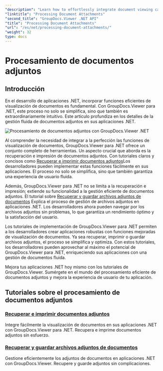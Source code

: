 ```yaml
---
"description": "Learn how to effortlessly integrate document viewing capabilities into your .NET applications using GroupDocs.Viewer. Manage document attachments efficiently."
"linktitle": "Processing Document Attachments"
"second_title": "GroupDocs.Viewer .NET API"
"title": "Processing Document Attachments"
"url": "/es/net/processing-document-attachments/"
"weight": 32
type: docs
---
```

# Procesamiento de documentos adjuntos

## Introducción

En el desarrollo de aplicaciones .NET, incorporar funciones eficientes de visualización de documentos es fundamental. Con GroupDocs.Viewer para .NET, este proceso no solo se simplifica, sino que también es extraordinariamente intuitivo. Este artículo profundiza en los detalles de la gestión fluida de documentos adjuntos en sus aplicaciones .NET.

![Procesamiento de documentos adjuntos con GroupDocs.Viewer .NET](/viewer/processing-document-attachments/image.png)

Al comprender la necesidad de integrar a la perfección las funciones de visualización de documentos, GroupDocs.Viewer para .NET ofrece un conjunto completo de herramientas. Un aspecto crucial que aborda es la recuperación e impresión de documentos adjuntos. Con tutoriales claros y concisos como [Recuperar e imprimir documentos adjuntos](./retrieve-and-print-attachments/)Los desarrolladores pueden implementar estas funciones fácilmente en sus aplicaciones. El proceso no solo se simplifica, sino que también garantiza una experiencia de usuario fluida.

Además, GroupDocs.Viewer para .NET no se limita a la recuperación e impresión; extiende su funcionalidad a la gestión eficiente de documentos adjuntos. El tutorial sobre [Recuperar y guardar archivos adjuntos de documentos](./retrieve-and-save-attachments/) Explica el proceso de gestión de archivos adjuntos en aplicaciones .NET. Los desarrolladores ahora pueden navegar por los archivos adjuntos sin problemas, lo que garantiza un rendimiento óptimo y la satisfacción del usuario.

Los tutoriales de implementación de GroupDocs.Viewer para .NET permiten a los desarrolladores crear aplicaciones robustas con funciones mejoradas de visualización de documentos. Ya sea recuperar, imprimir o guardar archivos adjuntos, el proceso se simplifica y optimiza. Con estos tutoriales, los desarrolladores pueden aprovechar al máximo el potencial de GroupDocs.Viewer para .NET, enriqueciendo sus aplicaciones con una gestión de documentos fluida.

Mejora tus aplicaciones .NET hoy mismo con los tutoriales de GroupDocs.Viewer. Sumérgete en el mundo del procesamiento eficiente de documentos adjuntos y mejora la experiencia de usuario de tu aplicación.

## Tutoriales sobre el procesamiento de documentos adjuntos
### [Recuperar e imprimir documentos adjuntos](./retrieve-and-print-attachments/)
Integre fácilmente la visualización de documentos en sus aplicaciones .NET con GroupDocs.Viewer para .NET. Recupera e imprime documentos adjuntos sin esfuerzo.
### [Recuperar y guardar archivos adjuntos de documentos](./retrieve-and-save-attachments/)
Gestione eficientemente los adjuntos de documentos en aplicaciones .NET con GroupDocs.Viewer. Recupere y guarde adjuntos sin complicaciones.